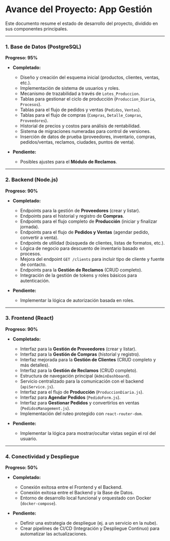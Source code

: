 # Avance del Proyecto: App Gestión

Este documento resume el estado de desarrollo del proyecto, dividido en sus componentes principales.

---

### 1. Base de Datos (PostgreSQL)

**Progreso: 95%**

-   **Completado:**
    -   Diseño y creación del esquema inicial (productos, clientes, ventas, etc.).
    -   Implementación de sistema de usuarios y roles.
    -   Mecanismo de trazabilidad a través de `Lotes_Produccion`.
    -   Tablas para gestionar el ciclo de producción (`Produccion_Diaria`, `Procesos`).
    -   Tablas para el flujo de pedidos y ventas (`Pedidos`, `Ventas`).
    -   Tablas para el flujo de compras (`Compras`, `Detalle_Compras`, `Proveedores`).
    -   Historial de precios y costos para análisis de rentabilidad.
    -   Sistema de migraciones numeradas para control de versiones.
    -   Inserción de datos de prueba (proveedores, inventario, compras, pedidos/ventas, reclamos, ciudades, puntos de venta).

-   **Pendiente:**
    -   Posibles ajustes para el **Módulo de Reclamos**.

---

### 2. Backend (Node.js)

**Progreso: 90%**

-   **Completado:**
    -   Endpoints para la gestión de **Proveedores** (crear y listar).
    -   Endpoints para el historial y registro de **Compras**.
    -   Endpoints para el flujo completo de **Producción** (iniciar y finalizar jornada).
    -   Endpoints para el flujo de **Pedidos y Ventas** (agendar pedido, convertir a venta).
    -   Endpoints de utilidad (búsqueda de clientes, listas de formatos, etc.).
    -   Lógica de negocio para descuento de inventario basado en procesos.
    -   Mejora del endpoint `GET /clients` para incluir tipo de cliente y fuente de contacto.
    -   Endpoints para la **Gestión de Reclamos** (CRUD completo).
    -   Integración de la gestión de tokens y roles básicos para autenticación.

-   **Pendiente:**
    -   Implementar la lógica de autorización basada en roles.

---

### 3. Frontend (React)

**Progreso: 90%**

-   **Completado:**
    -   Interfaz para la **Gestión de Proveedores** (crear y listar).
    -   Interfaz para la **Gestión de Compras** (historial y registro).
    -   Interfaz mejorada para la **Gestión de Clientes** (CRUD completo y más detalles).
    -   Interfaz para la **Gestión de Reclamos** (CRUD completo).
    -   Estructura de navegación principal (`AdminDashboard`).
    -   Servicio centralizado para la comunicación con el backend (`apiService.js`).
    -   Interfaz para el flujo de **Producción** (`ProduccionDiaria.js`).
    -   Interfaz para **Agendar Pedidos** (`PedidoForm.js`).
    -   Interfaz para **Gestionar Pedidos** y convertirlos en ventas (`PedidosManagement.js`).
    -   Implementación del ruteo protegido con `react-router-dom`.

-   **Pendiente:**
    -   Implementar la lógica para mostrar/ocultar vistas según el rol del usuario.

---

### 4. Conectividad y Despliegue

**Progreso: 50%**

-   **Completado:**
    -   Conexión exitosa entre el Frontend y el Backend.
    -   Conexión exitosa entre el Backend y la Base de Datos.
    -   Entorno de desarrollo local funcional y orquestado con Docker (`docker-compose`).

-   **Pendiente:**
    -   Definir una estrategia de despliegue (ej. a un servicio en la nube).
    -   Crear pipelines de CI/CD (Integración y Despliegue Continuo) para automatizar las actualizaciones.
